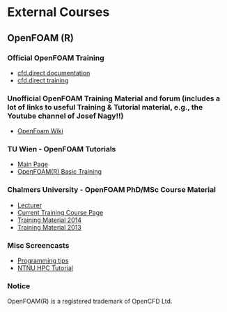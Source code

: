 External Courses
=================

OpenFOAM (R)
--------------------
### Official OpenFOAM Training
* [cfd.direct documentation](http://cfd.direct/openfoam/documentation/)
* [cfd.direct training](http://cfd.direct/openfoam-training/)

### Unofficial OpenFOAM Training Material and forum (includes a lot of links to useful Training & Tutorial material, e.g., the Youtube channel of Josef Nagy!!)
* [OpenFoam Wiki](https://openfoamwiki.net/index.php/Main_Page)

### TU Wien - OpenFOAM Tutorials
* [Main Page](http://info.tuwien.ac.at/ViennaOpenFOAMUserGroup/tutorials.html)
* [OpenFOAM(R) Basic Training](http://cfd.at/?q=node/190)

### Chalmers University - OpenFOAM PhD/MSc Course Material
* [Lecturer](http://www.tfd.chalmers.se/~hani)
* [Current Training Course Page](http://www.tfd.chalmers.se/~hani/kurser/OS_CFD/)
* [Training Material 2014](http://www.tfd.chalmers.se/~hani/kurser/OS_CFD_2014/)
* [Training Material 2013](http://www.tfd.chalmers.se/~hani/kurser/OS_CFD_2013/)

### Misc Screencasts
* [Programming tips](http://www.slidesearchengine.com/slide/openfoam-programming-tips)
* [NTNU HPC Tutorial](https://www.hpc.ntnu.no/display/hpc/OpenFOAM+-+Airfoil+Calculations )

### Notice
OpenFOAM(R) is a registered trademark of OpenCFD Ltd. 
